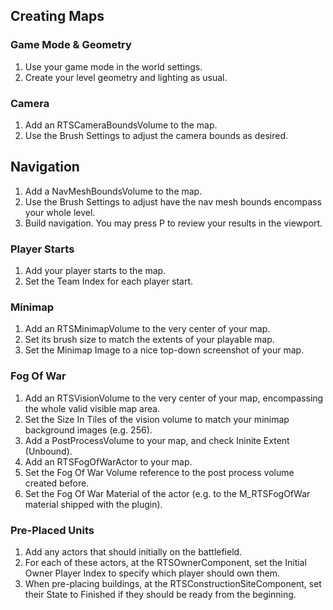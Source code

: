 ## Creating Maps

### Game Mode & Geometry

1. Use your game mode in the world settings.
1. Create your level geometry and lighting as usual.

### Camera

1. Add an RTSCameraBoundsVolume to the map.
1. Use the Brush Settings to adjust the camera bounds as desired.

## Navigation

1. Add a NavMeshBoundsVolume to the map.
1. Use the Brush Settings to adjust have the nav mesh bounds encompass your whole level.
1. Build navigation. You may press P to review your results in the viewport.

### Player Starts

1. Add your player starts to the map.
1. Set the Team Index for each player start.

### Minimap

1. Add an RTSMinimapVolume to the very center of your map.
1. Set its brush size to match the extents of your playable map.
1. Set the Minimap Image to a nice top-down screenshot of your map.

### Fog Of War

1. Add an RTSVisionVolume to the very center of your map, encompassing the whole valid visible map area.
1. Set the Size In Tiles of the vision volume to match your minimap background images (e.g. 256).
1. Add a PostProcessVolume to your map, and check Ininite Extent (Unbound).
1. Add an RTSFogOfWarActor to your map.
1. Set the Fog Of War Volume reference to the post process volume created before.
1. Set the Fog Of War Material of the actor (e.g. to the M_RTSFogOfWar material shipped with the plugin).

### Pre-Placed Units

1. Add any actors that should initially on the battlefield.
1. For each of these actors, at the RTSOwnerComponent, set the Initial Owner Player Index to specify which player should own them.
1. When pre-placing buildings, at the RTSConstructionSiteComponent, set their State to Finished if they should be ready from the beginning.
